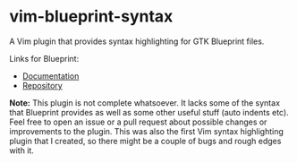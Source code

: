 # vim-blueprint-syntax

A Vim plugin that provides syntax highlighting for GTK Blueprint files.

Links for Blueprint:
 - [Documentation](https://jwestman.pages.gitlab.gnome.org/blueprint-compiler)
 - [Repository](https://gitlab.gnome.org/jwestman/blueprint-compiler)

**Note:** This plugin is not complete whatsoever. It lacks some of the syntax that Blueprint provides as well as some other useful stuff (auto indents etc). Feel free to open an issue or a pull request about possible changes or improvements to the plugin. This was also the first Vim syntax highlighting plugin that I created, so there might be a couple of bugs and rough edges with it.
